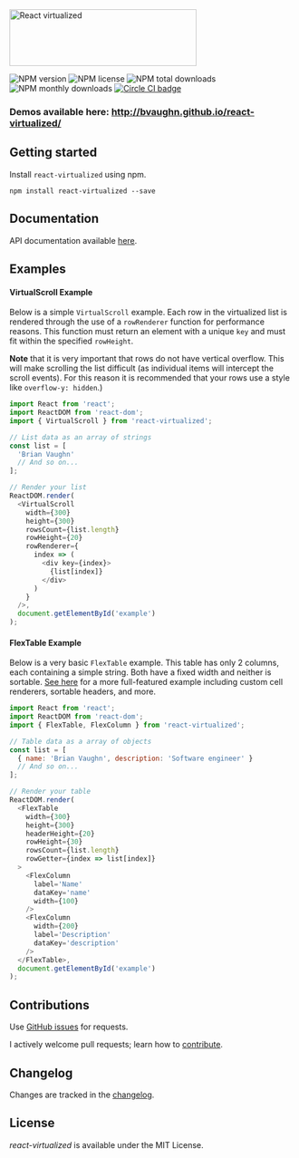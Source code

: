 <img src="https://cloud.githubusercontent.com/assets/29597/11737732/0ca1e55e-9f91-11e5-97f3-098f2f8ed866.png" alt="React virtualized" data-canonical-src="https://cloud.githubusercontent.com/assets/29597/11737732/0ca1e55e-9f91-11e5-97f3-098f2f8ed866.png" width="330" height="100" />

![NPM version](https://img.shields.io/npm/v/react-virtualized.svg)
![NPM license](https://img.shields.io/npm/l/react-virtualized.svg)
![NPM total downloads](https://img.shields.io/npm/dt/react-virtualized.svg)
![NPM monthly downloads](https://img.shields.io/npm/dm/react-virtualized.svg)
[![Circle CI badge](https://circleci.com/gh/bvaughn/react-virtualized.svg?style=shield&circle-token=:circle-token)](https://circleci.com/gh/bvaughn/react-virtualized)

### Demos available here: http://bvaughn.github.io/react-virtualized/

Getting started
---------------

Install `react-virtualized` using npm.

```shell
npm install react-virtualized --save
```

Documentation
---------------

API documentation available [here](docs/README.md).

Examples
---------------

#### VirtualScroll Example

Below is a simple `VirtualScroll` example. Each row in the virtualized list is rendered through the use of a `rowRenderer` function for performance reasons. This function must return an element with a unique `key` and must fit within the specified `rowHeight`.

**Note** that it is very important that rows do not have vertical overflow. This will make scrolling the list difficult (as individual items will intercept the scroll events). For this reason it is recommended that your rows use a style like `overflow-y: hidden`.)

```javascript
import React from 'react';
import ReactDOM from 'react-dom';
import { VirtualScroll } from 'react-virtualized';

// List data as an array of strings
const list = [
  'Brian Vaughn'
  // And so on...
];

// Render your list
ReactDOM.render(
  <VirtualScroll
    width={300}
    height={300}
    rowsCount={list.length}
    rowHeight={20}
    rowRenderer={
      index => (
        <div key={index}>
          {list[index]}
        </div>
      )
    }
  />,
  document.getElementById('example')
);
```

#### FlexTable Example

Below is a very basic `FlexTable` example. This table has only 2 columns, each containing a simple string. Both have a fixed width and neither is sortable. [See here](blob/master/source/FlexTable/FlexTable.example.js) for a more full-featured example including custom cell renderers, sortable headers, and more.

```javascript
import React from 'react';
import ReactDOM from 'react-dom';
import { FlexTable, FlexColumn } from 'react-virtualized';

// Table data as a array of objects
const list = [
  { name: 'Brian Vaughn', description: 'Software engineer' }
  // And so on...
];

// Render your table
ReactDOM.render(
  <FlexTable
    width={300}
    height={300}
    headerHeight={20}
    rowHeight={30}
    rowsCount={list.length}
    rowGetter={index => list[index]}
  >
    <FlexColumn
      label='Name'
      dataKey='name'
      width={100}
    />
    <FlexColumn
      width={200}
      label='Description'
      dataKey='description'
    />
  </FlexTable>,
  document.getElementById('example')
);
```

Contributions
------------

Use [GitHub issues](https://github.com/bvaughn/react-virtualized/issues) for requests.

I actively welcome pull requests; learn how to [contribute](https://github.com/bvaughn/react-virtualized/blob/master/CONTRIBUTING.md).

Changelog
---------

Changes are tracked in the [changelog](https://github.com/bvaughn/react-virtualized/blob/master/CHANGELOG.md).

License
---------

*react-virtualized* is available under the MIT License.

